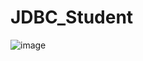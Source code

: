 # JDBC_Student

![image](https://github.com/user-attachments/assets/72ebcc4c-1849-47a8-a472-5e0b4dc5941a)
